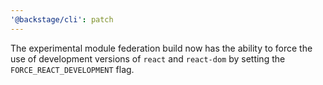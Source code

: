 ```yaml
---
'@backstage/cli': patch
---
```


The experimental module federation build now has the ability to force the use of development versions of `react` and `react-dom` by setting the `FORCE_REACT_DEVELOPMENT` flag.
